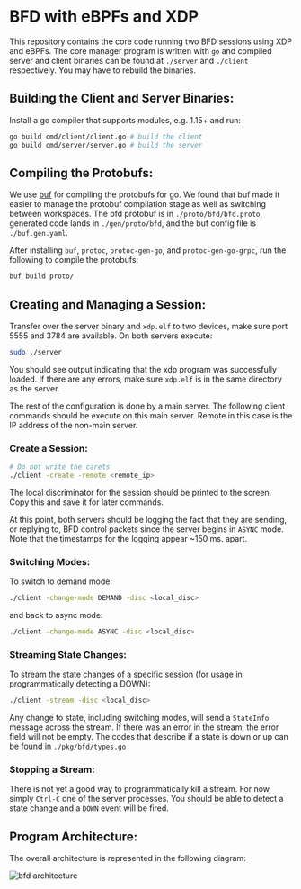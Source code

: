 # BFD with eBPFs and XDP

This repository contains the core code running two BFD sessions using XDP and eBPFs. The core manager program is written with `go` and compiled server and client binaries can be found at `./server` and `./client` respectively. You may have to rebuild the binaries.

## Building the Client and Server Binaries:

Install a go compiler that supports modules, e.g. 1.15+ and run:

```bash
go build cmd/client/client.go # build the client
go build cmd/server/server.go # build the server
```

## Compiling the Protobufs:

We use [buf](https://buf.build/) for compiling the protobufs for go. We found that buf made it easier to manage the protobuf compilation stage as well as switching between workspaces. The bfd protobuf is in `./proto/bfd/bfd.proto`, generated code lands in `./gen/proto/bfd`, and the buf config file is `./buf.gen.yaml`.

After installing `buf`, `protoc`, `protoc-gen-go`, and `protoc-gen-go-grpc`, run the following to compile the protobufs:

```bash
buf build proto/
```

## Creating and Managing a Session:

Transfer over the server binary and `xdp.elf` to two devices, make sure port 5555 and 3784 are available. On both servers execute:

```bash
sudo ./server
```

You should see output indicating that the xdp program was successfully loaded. If there are any errors, make sure `xdp.elf` is in the same directory as the server. 

The rest of the configuration is done by a main server. The following client commands should be execute on this main server. Remote in this case is the IP address of the non-main server.

### Create a Session:

```bash
# Do not write the carets
./client -create -remote <remote_ip>
```

The local discriminator for the session should be printed to the screen. Copy this and save it for later commands.

At this point, both servers should be logging the fact that they are sending, or replying to, BFD control packets since the server begins in `ASYNC` mode. Note that the timestamps for the logging appear ~150 ms. apart.

### Switching Modes:

To switch to demand mode:

```bash
./client -change-mode DEMAND -disc <local_disc>
```

and back to async mode:

```bash
./client -change-mode ASYNC -disc <local_disc>
```

### Streaming State Changes:

To stream the state changes of a specific session (for usage in programmatically detecting a DOWN):

```bash
./client -stream -disc <local_disc>
```

Any change to state, including switching modes, will send a `StateInfo` message across the stream. If there was an error in the stream, the error field will not be empty. The codes that describe if a state is down or up can be found in `./pkg/bfd/types.go`

### Stopping a Stream:

There is not yet a good way to programmatically kill a stream. For now, simply `Ctrl-C` one of the server processes. You should be able to detect a state change and a `DOWN` event will be fired.

## Program Architecture:

The overall architecture is represented in the following diagram:

[arch]: https://github.com/open-oam/manager_program/res/bfd_architecture.jpg

![bfd architecture][arch]